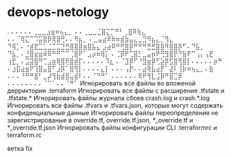# devops-netology
.
⠄⠄⠄⠄⠄⢀⣀⣀⣰⣶⠶⢦⣄⡀
⠄⠄⢀⣀⣀⣈⣿⣍⡉⠛⠃⢀⣿⠿⢷⣄
⠄⠄⠈⢿⣍⠉⠩⣭⣿⡿⢿⣿⢛⠄⠄⠻⣦⡀
⠄⣀⣤⣴⠿⠷⠶⣾⣷⣤⣄⣀⣙⠻⣦⣄⡈⢻⣄
⠙⢿⡁⠄⠐⣾⣟⣉⣁⣈⣉⣉⣙⣛⣿⣿⣿⣶⣿⣧⣄
⣠⣴⠿⠛⢛⣿⡿⠛⠛⠛⣛⣛⣿⣿⠻⣿⣿⡿⠋⠄⠙⣧⡀
⠙⣧⡀⠄⣘⣿⣶⣶⠾⠿⠛⠛⠉⠉⢈⣿⠟⠁⣠⡴⠶⢿⡅
⠄⢈⡿⠟⢉⣿⡃⣀⣤⡶⠟⢛⣻⣿⡟⠙⣷⠟⠉⢠⡄⢠⣟
⢰⣟⡀⠄⣩⣽⣿⠛⢉⣠⣶⢿⣿⢟⣿⣾⡏⠄⠄⠄⠄⠄⠹⣆
⠄⠈⣹⡿⠋⠘⣻⣶⡿⢋⣵⡿⣫⣿⢻⣿⡇⠄⠄⠄⠄⠄⡶⠛
⠄⣰⣯⣴⣶⠟⢹⣿⣤⣿⠋⣰⡿⠁⣿⢻⡇⠄⠄⠄⠄⣄⡇
⠄⠄⠄⢠⡟⠄⠄⣴⢿⣧⣴⡟⠁⣼⠇⢸⡷⠶⢦⣄⡀⠄⣷
⠄⠄⠄⠘⠛⠛⣿⠃⣀⡼⢻⣷⣾⣿⣤⣾⠇⠄⠄⠈⠙⠛⠁
⠄⠄⠄⠄⠄⠄⠿⠟⢻⣇⣨⡿⠛⣿⣉⡿
⠄⠄⠄⠄⠄⠄⠄⠄⠈⠉⠁⠄⠄⠈⠛⠁
Игнорировать все файлы во вложеной дерриктории .terraform
Игнорировать все файлы с расширение .tfstate и .tfstate.*
Игнорировать файлы журнала сбоев crash.log и crash.*.log
Игнорировать все файлы .tfvars и .tfvars.json, которые могут содержать конфиденциальные данные
Игнорировать файлы переопределения не зарегистрированые в override.tf, override.tf.json, *_override.tf и *_override.tf.json
Игнорировать файлы конфигурации CLI .terraformrc и terraform.rc

ветка fix